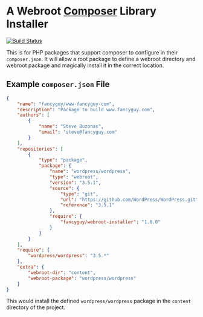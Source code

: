 # A Webroot [Composer](http://getcomposer.org) Library Installer

[![Build Status](https://secure.travis-ci.org/fancyguy/webroot-installer.png)](http://travis-ci.org/fancyguy/webroot-installer)

This is for PHP packages that support composer to configure in their `composer.json`.  It will
allow a root package to define a webroot directory and webroot package and magically install it
in the correct location.

## Example `composer.json` File

``` json
{
    "name": "fancyguy/www-fancyguy-com",
    "description": "Package to build www.fancyguy.com",
    "authors": [
        {
            "name": "Steve Buzonas",
            "email": "steve@fancyguy.com"
        }
    ],
    "repositories": [
        {
            "type": "package",
            "package": {
                "name": "wordpress/wordpress",
                "type": "webroot",
                "version": "3.5.1",
                "source": {
                    "type": "git",
                    "url": "https://github.com/WordPress/WordPress.git",
                    "reference": "3.5.1"
                },
                "require": {
                    "fancyguy/webroot-installer": "1.0.0"
                }
            }
        }
    ],
    "require": {
        "wordpress/wordpress": "3.5.*"
    },
    "extra": {
        "webroot-dir": "content",
        "webroot-package": "wordpress/wordpress"
    }
}
```

This would install the defined `wordpress/wordpress` package in the `content` directory of the project.
